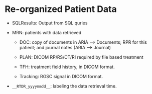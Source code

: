 # Re-organized Patient Data

- SQLResults:	Output from SQL quries

- MRN: patients with data retrieved

  * DOC: copy of documents in ARIA --> Documents; RPR for this patient; and journal notes (ARIA --> Journal)

  * PLAN: DICOM RP/RS/CT/RI required by file based treatment

  * TFH: treatment field history, in DICOM format.

  * Tracking: RGSC signal in DICOM format.

- `__RTDR_yyyymmdd__`: labeling the data retrieval time.
